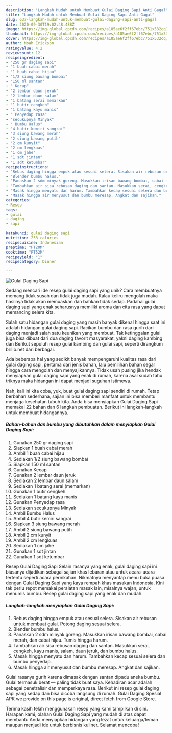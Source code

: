 ```yaml
---
description: "Langkah Mudah untuk Membuat Gulai Daging Sapi Anti Gagal"
title: "Langkah Mudah untuk Membuat Gulai Daging Sapi Anti Gagal"
slug: 637-langkah-mudah-untuk-membuat-gulai-daging-sapi-anti-gagal
date: 2020-09-30T19:02:48.488Z
image: https://img-global.cpcdn.com/recipes/a185ae6f2ff67ebc/751x532cq70/gulai-daging-sapi-foto-resep-utama.jpg
thumbnail: https://img-global.cpcdn.com/recipes/a185ae6f2ff67ebc/751x532cq70/gulai-daging-sapi-foto-resep-utama.jpg
cover: https://img-global.cpcdn.com/recipes/a185ae6f2ff67ebc/751x532cq70/gulai-daging-sapi-foto-resep-utama.jpg
author: Noah Erickson
ratingvalue: 4.2
reviewcount: 12
recipeingredient:
- "250 gr daging sapi"
- "1 buah cabai merah"
- "1 buah cabai hijau"
- "1/2 siung bawang bombai"
- "150 ml santan"
- " Kecap"
- "2 lembar daun jeruk"
- "2 lembar daun salam"
- "1 batang serai memarkan"
- "1 butir cengkeh"
- "1 batang kayu manis"
- " Penyedap rasa"
- "secukupnya Minyak"
- " Bumbu Halus"
- "4 butir kemiri sangrai"
- "3 siung bawang merah"
- "2 siung bawang putih"
- "2 cm kunyit"
- "2 cm lengkuas"
- "1 cm jahe"
- "1 sdt jintan"
- "1 sdt ketumbar"
recipeinstructions:
- "Rebus daging hingga empuk atau sesuai selera. Sisakan air rebusan untuk membuat gulai. Potong daging sesuai selera."
- "Blender bumbu halus."
- "Panaskan 2 sdm minyak goreng. Masukkan irisan bawang bombai, cabai merah, dan cabai hijau. Tumis hingga harum."
- "Tambahkan air sisa rebusan daging dan santan. Masukkan serai, cengkeh, kayu manis, salam, daun jeruk, dan bumbu halus."
- "Masak hingga menyatu dan harum. Tambahkan kecap sesuai selera dan bumbu penyedap."
- "Masak hingga air menyusut dan bumbu meresap. Angkat dan sajikan."
categories:
- Resep
tags:
- gulai
- daging
- sapi

katakunci: gulai daging sapi 
nutrition: 258 calories
recipecuisine: Indonesian
preptime: "PT20M"
cooktime: "PT52M"
recipeyield: "1"
recipecategory: Dinner

---
```



![Gulai Daging Sapi](https://img-global.cpcdn.com/recipes/a185ae6f2ff67ebc/751x532cq70/gulai-daging-sapi-foto-resep-utama.jpg)

Sedang mencari ide resep gulai daging sapi yang unik? Cara membuatnya memang tidak susah dan tidak juga mudah. Kalau keliru mengolah maka hasilnya tidak akan memuaskan dan bahkan tidak sedap. Padahal gulai daging sapi yang enak seharusnya memiliki aroma dan cita rasa yang dapat memancing selera kita.

Salah satu hidangan gulai daging yang masih banyak dikenal hingga saat ini adalah hidangan gulai daging sapi. Racikan bumbu dan rasa gurih dari daging menjadi salah satu keunikan yang membuat. Tak ketinggalan gulai juga bisa dibuat dari dua daging favorit masyarakat, yakni daging kambing dan Berikut sepuluh resep gulai kambing dan gulai sapi, seperti dirangkum brilio.net dari berbagai.

Ada beberapa hal yang sedikit banyak mempengaruhi kualitas rasa dari gulai daging sapi, pertama dari jenis bahan, lalu pemilihan bahan segar hingga cara mengolah dan menyajikannya. Tidak usah pusing jika hendak menyiapkan gulai daging sapi yang enak di rumah, karena asal sudah tahu triknya maka hidangan ini dapat menjadi suguhan istimewa.


Nah, kali ini kita coba, yuk, buat gulai daging sapi sendiri di rumah. Tetap berbahan sederhana, sajian ini bisa memberi manfaat untuk membantu menjaga kesehatan tubuh kita. Anda bisa menyiapkan Gulai Daging Sapi memakai 22 bahan dan 6 langkah pembuatan. Berikut ini langkah-langkah untuk membuat hidangannya.

<!--inarticleads1-->

##### Bahan-bahan dan bumbu yang dibutuhkan dalam menyiapkan Gulai Daging Sapi:

1. Gunakan 250 gr daging sapi
1. Siapkan 1 buah cabai merah
1. Ambil 1 buah cabai hijau
1. Sediakan 1/2 siung bawang bombai
1. Siapkan 150 ml santan
1. Gunakan  Kecap
1. Gunakan 2 lembar daun jeruk
1. Sediakan 2 lembar daun salam
1. Sediakan 1 batang serai (memarkan)
1. Gunakan 1 butir cengkeh
1. Sediakan 1 batang kayu manis
1. Gunakan  Penyedap rasa
1. Sediakan secukupnya Minyak
1. Ambil  Bumbu Halus
1. Ambil 4 butir kemiri sangrai
1. Siapkan 3 siung bawang merah
1. Ambil 2 siung bawang putih
1. Ambil 2 cm kunyit
1. Ambil 2 cm lengkuas
1. Sediakan 1 cm jahe
1. Gunakan 1 sdt jintan
1. Gunakan 1 sdt ketumbar


Resep Gulai Daging Sapi Selain rasanya yang enak, gulai daging sapi ini biasanya dijadikan sebagai sajian khas lebaran atau untuk acara-acara tertentu seperti acara pernikahan. Nikmatnya menyantap menu buka puasa dengan Gulai Daging Sapi yang kaya rempah khas masakan Indonesia. Kini tak perlu repot memakai peralatan masak lain, misalnya wajan, untuk menumis bumbu. Resep gulai daging sapi yang enak dan mudah. 

<!--inarticleads2-->

##### Langkah-langkah menyiapkan Gulai Daging Sapi:

1. Rebus daging hingga empuk atau sesuai selera. Sisakan air rebusan untuk membuat gulai. Potong daging sesuai selera.
1. Blender bumbu halus.
1. Panaskan 2 sdm minyak goreng. Masukkan irisan bawang bombai, cabai merah, dan cabai hijau. Tumis hingga harum.
1. Tambahkan air sisa rebusan daging dan santan. Masukkan serai, cengkeh, kayu manis, salam, daun jeruk, dan bumbu halus.
1. Masak hingga menyatu dan harum. Tambahkan kecap sesuai selera dan bumbu penyedap.
1. Masak hingga air menyusut dan bumbu meresap. Angkat dan sajikan.


Gulai rasanya gurih karena dimasak dengan santan dipadu aneka bumbu. Gulai termasuk berat — paling tidak buat saya. Kehadiran acar adalah sebagai penetralisir dan memperkaya rasa. Berikut ini resep gulai daging sapi yang sedap dan bisa dicoba langsung di rumah. Gulai Daging Spesial APK we provide on this page is original, direct fetch from Google Store. 

Terima kasih telah menggunakan resep yang kami tampilkan di sini. Harapan kami, olahan Gulai Daging Sapi yang mudah di atas dapat membantu Anda menyiapkan hidangan yang lezat untuk keluarga/teman maupun menjadi ide untuk berbisnis kuliner. Selamat mencoba!

